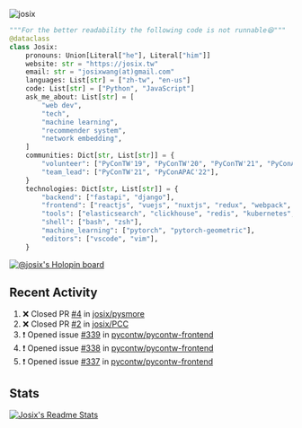 ![josix](https://komarev.com/ghpvc/?username=josix)
```python
"""For the better readability the following code is not runnable😆"""
@dataclass
class Josix:
    pronouns: Union[Literal["he"], Literal["him"]]
    website: str = "https://josix.tw"
    email: str = "josixwang(at)gmail.com"
    languages: List[str] = ["zh-tw", "en-us"]
    code: List[str] = ["Python", "JavaScript"]
    ask_me_about: List[str] = [
        "web dev",
        "tech",
        "machine learning",
        "recommender system",
        "network embedding",
    ]
    communities: Dict[str, List[str]] = {
        "volunteer": ["PyConTW'19", "PyConTW'20", "PyConTW'21", "PyConAPAC'22"],
        "team_lead": ["PyConTW'21", "PyConAPAC'22"],
    }
    technologies: Dict[str, List[str]] = {
        "backend": ["fastapi", "django"],
        "frontend": ["reactjs", "vuejs", "nuxtjs", "redux", "webpack", "tailwindcss"],
        "tools": ["elasticsearch", "clickhouse", "redis", "kubernetes", "docker"],
        "shell": ["bash", "zsh"],
        "machine_learning": ["pytorch", "pytorch-geometric"],
        "editors": ["vscode", "vim"],
    }
```
[![@josix's Holopin board](https://holopin.io/api/user/board?user=josix)](https://holopin.io/@josix)

## Recent Activity
<!--START_SECTION:activity-->
1. ❌ Closed PR [#4](https://github.com/josix/pysmore/pull/4) in [josix/pysmore](https://github.com/josix/pysmore)
2. ❌ Closed PR [#2](https://github.com/josix/PCC/pull/2) in [josix/PCC](https://github.com/josix/PCC)
3. ❗️ Opened issue [#339](https://github.com/pycontw/pycontw-frontend/issues/339) in [pycontw/pycontw-frontend](https://github.com/pycontw/pycontw-frontend)
4. ❗️ Opened issue [#338](https://github.com/pycontw/pycontw-frontend/issues/338) in [pycontw/pycontw-frontend](https://github.com/pycontw/pycontw-frontend)
5. ❗️ Opened issue [#337](https://github.com/pycontw/pycontw-frontend/issues/337) in [pycontw/pycontw-frontend](https://github.com/pycontw/pycontw-frontend)
<!--END_SECTION:activity-->



## Stats
[![Josix's Readme Stats](https://github-readme-stats.vercel.app/api?username=josix&show_icons=true&theme=default&count_private=true&card_width=400)](https://github.com/anuraghazra/github-readme-stats)

